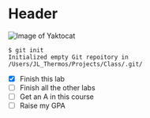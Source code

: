 # Header
![Image of Yaktocat](https://octodex.github.com/images/yaktocat.png)

```
$ git init
Initialized empty Git repoitory in /Users/JL_Thermos/Projects/Class/.git/
```

- [x] Finish this lab 
- [ ] Finish all the other labs
- [ ] Get an A in this course 
- [ ] Raise my GPA
